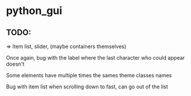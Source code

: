 # python_gui

## TODO:

=> Item list, slider, (maybe containers themselves)

Once again, bug with the label where the last character who could appear doesn't

Some elements have multiple times the sames theme classes names

Bug with item list when scrolling down to fast, can go out of the list